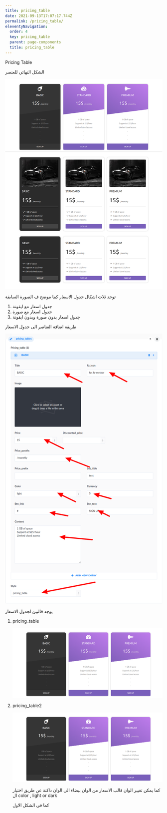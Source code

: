 ```yaml
---
title: pricing_table
date: 2021-09-13T17:07:17.744Z
permalink: /pricing_table/
eleventyNavigation:
  order: 4
  key: pricing_table
  parent: page-components
  title: pricing_table
---
```

Pricing Table

الشكل النهائي للعنصر

![](/static/img/pricingtable.png)

توجد ثلاث اشكال جدول الاسعار كما موضح ف الصورة السابقة 

1. جدول اسعار مع ايقونة
2. جدول اسعار مع صورة
3. جدول اسعار بدون صورة وبدون ايقونة

طريقة اضافة العناصر الى جدول الاسعار

![](/static/img/pricing-table.png)

يوجد قالبين لجدول الاسعار 

1. pricing_table

   ![](/static/img/pricing-style-1.png)
2. pricing_table2

   ![](/static/img/pricing-style-1.png)

   كما يمكن تغيير الوان قالب الاسعار من الوان بيضاء الى الوان داكنة عن طريق اختيار ال color , light or dark

   كما فى الشكل الاول